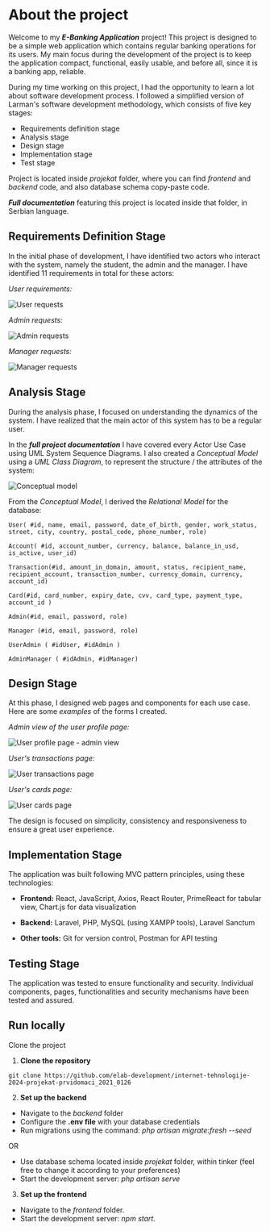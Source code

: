 # About the project

Welcome to my _**E-Banking Application**_ project! This project is designed to be a simple web application which contains regular banking operations for its users. My main focus during the development of the project is to keep the application compact, functional, easily usable, and before all, since it is a banking app, reliable.

During my time working on this project, I had the opportunity to learn a lot about software development process. I followed a simplified version of Larman's software development methodology, which consists of five key stages:

- Requirements definition stage
- Analysis stage
- Design stage
- Implementation stage
- Test stage

Project is located inside _projekat_ folder, where you can find _frontend_ and _backend_ code, and also database schema copy-paste code.

_**Full documentation**_ featuring this project is located inside that folder, in Serbian language.

## Requirements Definition Stage

In the initial phase of development, I have identified two actors who interact with the system, namely the student, the admin and the manager. I have identified 11 requirements in total for these actors:

_User requirements:_

![User requests](/projekat/images/requests%20user1.drawio.png)

_Admin requests:_

![Admin requests](/projekat/images/requests%20admin.drawio.png)

_Manager requests:_

![Manager requests](/projekat/images/requests%20manager.drawio.png)

## Analysis Stage

During the analysis phase, I focused on understanding the dynamics of the system. I have realized that the main actor of this system has to be a regular user.

In the **_full project documentation_** I have covered every Actor Use Case using UML System Sequence Diagrams. I also created a _Conceptual Model_ using a _UML Class Diagram_, to represent the structure / the attributes of the system:

![Conceptual model](/projekat/images/konceptualni%20model.png)

From the _Conceptual Model_, I derived the _Relational Model_ for the database:

```
User( #id, name, email, password, date_of_birth, gender, work_status, street, city, country, postal_code, phone_number, role)

Account( #id, account_number, currency, balance, balance_in_usd, is_active, user_id)

Transaction(#id, amount_in_domain, amount, status, recipient_name, recipient_account, transaction_number, currency_domain, currency, account_id)

Card(#id, card_number, expiry_date, cvv, card_type, payment_type, account_id )

Admin(#id, email, password, role)

Manager (#id, email, password, role)

UserAdmin ( #idUser, #idAdmin )

AdminManager ( #idAdmin, #idManager)
```

## Design Stage

At this phase, I designed web pages and components for each use case. Here are some _examples_ of the forms I created.

_Admin view of the user profile page:_

![User profile page - admin view](/projekat/images/admin%20user%20profile%20page%201.png)

_User's transactions page:_

![User transactions page](/projekat/images/user%20transactions%20page.png)

_User's cards page:_

![User cards page](/projekat/images/user%20cards%20page.png)

The design is focused on simplicity, consistency and responsiveness to ensure a great user experience.

## Implementation Stage

The application was built following MVC pattern principles, using these technologies:

- **Frontend:** React, JavaScript, Axios, React Router, PrimeReact for tabular view, Chart.js for data visualization

- **Backend:** Laravel, PHP, MySQL (using XAMPP tools), Laravel Sanctum

- **Other tools:** Git for version control, Postman for API testing

## Testing Stage

The application was tested to ensure functionality and security. Individual components, pages, functionalities and security mechanisms have been tested and assured.

## Run locally

Clone the project

1. **Clone the repository**

```
git clone https://github.com/elab-development/internet-tehnologije-2024-projekat-prvidomaci_2021_0126
```

2. **Set up the backend**

- Navigate to the _backend_ folder
- Configure the **.env file** with your database credentials
- Run migrations using the command: _php artisan migrate:fresh --seed_

OR

- Use database schema located inside _projekat_ folder, within tinker (feel free to change it according to your preferences)
- Start the development server: _php artisan serve_

3. **Set up the frontend**

- Navigate to the _frontend_ folder.
- Start the development server: _npm start_.
